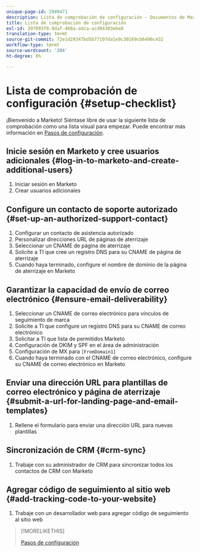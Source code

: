 ```yaml
---
unique-page-id: 2949471
description: Lista de comprobación de configuración - Documentos de Marketo - Documentación del producto
title: Lista de comprobación de configuración
exl-id: 397093f8-9daf-468a-adca-acd94303ebe8
translation-type: tm+mt
source-git-commit: 72e1d29347bd5b77107da1e9c30169cb6490c432
workflow-type: tm+mt
source-wordcount: '204'
ht-degree: 0%

---
```


# Lista de comprobación de configuración {#setup-checklist}

¡Bienvenido a Marketo! Siéntase libre de usar la siguiente lista de comprobación como una lista visual para empezar. Puede encontrar más información en [Pasos de configuración](/help/marketo/getting-started/setup-steps.md).

## Inicie sesión en Marketo y cree usuarios adicionales {#log-in-to-marketo-and-create-additional-users}

1. Iniciar sesión en Marketo
1. Crear usuarios adicionales

## Configure un contacto de soporte autorizado {#set-up-an-authorized-support-contact}

1. Configurar un contacto de asistencia autorizado
1. Personalizar direcciones URL de páginas de aterrizaje
1. Seleccionar un CNAME de página de aterrizaje
1. Solicite a TI que cree un registro DNS para su CNAME de página de aterrizaje
1. Cuando haya terminado, configure el nombre de dominio de la página de aterrizaje en Marketo

## Garantizar la capacidad de envío de correo electrónico {#ensure-email-deliverability}

1. Seleccionar un CNAME de correo electrónico para vínculos de seguimiento de marca
1. Solicite a TI que configure un registro DNS para su CNAME de correo electrónico
1. Solicitar a TI que lista de permitidos Marketo
1. Configuración de DKIM y SPF en el área de administración
1. Configuración de MX para `[FromDomain1]`
1. Cuando haya terminado con el CNAME de correo electrónico, configure su CNAME de correo electrónico en Marketo

## Enviar una dirección URL para plantillas de correo electrónico y página de aterrizaje {#submit-a-url-for-landing-page-and-email-templates}

1. Rellene el formulario para enviar una dirección URL para nuevas plantillas

## Sincronización de CRM {#crm-sync}

1. Trabaje con su administrador de CRM para sincronizar todos los contactos de CRM con Marketo

## Agregar código de seguimiento al sitio web {#add-tracking-code-to-your-website}

1. Trabaje con un desarrollador web para agregar código de seguimiento al sitio web

>[!MORELIKETHIS]
>
>[Pasos de configuración](/help/marketo/getting-started/setup-steps.md)

